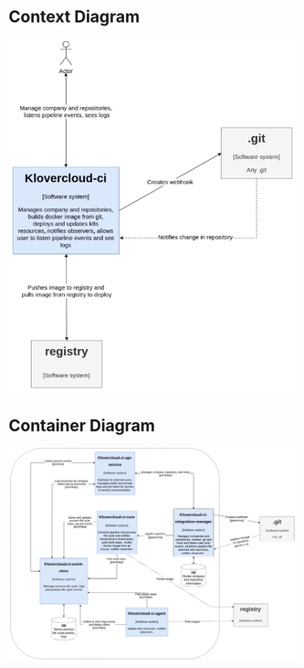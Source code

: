 # Context Diagram

![context](files/context.png)

# Container Diagram
![container](files/container.png)